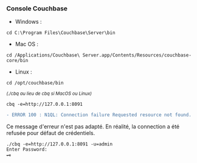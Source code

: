 ### Console Couchbase 

- Windows : 
```
cd C:\Program Files\Couchbase\Server\bin
```
- Mac OS : 
```
cd /Applications/Couchbase\ Server.app/Contents/Resources/couchbase-core/bin
```
- Linux : 
```
cd /opt/couchbase/bin
```

<sub>*(./cbq au lieu de cbq si MacOS ou Linux)*</sub>
```
cbq -e=http://127.0.0.1:8091
```

```diff
- ERROR 100 : N1QL: Connection failure Requested resource not found.
```

Ce message d'erreur n'est pas adapté. En réalité, la connection a été refusée pour défaut de crédentiels.
```
./cbq -e=http://127.0.0.1:8091 -u=admin
Enter Password:
🗝
 ```
